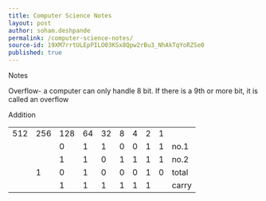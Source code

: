 ```yaml
---
title: Computer Science Notes
layout: post
author: soham.deshpande
permalink: /computer-science-notes/
source-id: 19XM7rrtULEpPILO03KSx8Qpw2rBu3_NhAkTqYoRZSe0
published: true
---
```

Notes

Overflow- a computer can only handle 8 bit. If there is a 9th or more  bit, it is called an overflow

Addition

<table>
  <tr>
    <td>512</td>
    <td>256</td>
    <td>128</td>
    <td>64</td>
    <td>32</td>
    <td>8</td>
    <td>4</td>
    <td>2</td>
    <td>1</td>
    <td></td>
  </tr>
  <tr>
    <td></td>
    <td></td>
    <td>0</td>
    <td>1</td>
    <td>1</td>
    <td>0</td>
    <td>0</td>
    <td>1</td>
    <td>1</td>
    <td>no.1</td>
  </tr>
  <tr>
    <td></td>
    <td></td>
    <td>1</td>
    <td>1</td>
    <td>0</td>
    <td>1</td>
    <td>1</td>
    <td>1</td>
    <td>1</td>
    <td>no.2</td>
  </tr>
  <tr>
    <td></td>
    <td>1</td>
    <td>0</td>
    <td>1</td>
    <td>0</td>
    <td>0</td>
    <td>0</td>
    <td>1</td>
    <td>0</td>
    <td>total</td>
  </tr>
  <tr>
    <td></td>
    <td></td>
    <td>1</td>
    <td>1</td>
    <td>1</td>
    <td>1</td>
    <td>1</td>
    <td>1</td>
    <td></td>
    <td>carry</td>
  </tr>
</table>



